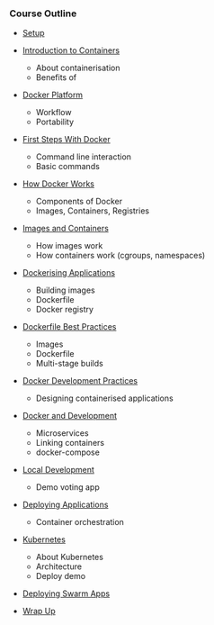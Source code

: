 ### Course Outline

* [Setup](setup.md)
* [Introduction to Containers](introduction-to-containers.md)
   + About containerisation
   + Benefits of
* [Docker Platform](docker-platform.md)
   + Workflow
   + Portability
* [First Steps With Docker](first-steps-with-docker.md)
   + Command line interaction
   + Basic commands



* [How Docker Works](docker-nuts-and-bolts.md)
   + Components of Docker
   + Images, Containers, Registries
* [Images and Containers](images-and-containers.md)
   + How images work
   + How containers work (cgroups, namespaces)



* [Dockerising Applications](dockerising-applications.md)
   + Building images
   + Dockerfile
   + Docker registry
* [Dockerfile Best Practices](best-practices.md)
   + Images
   + Dockerfile
   + Multi-stage builds



* [Docker Development Practices](docker-best-practices.md)
   + Designing containerised applications
* [Docker and Development](docker-and-development.md)
   + Microservices
   + Linking containers
   + docker-compose



* [Local Development](voting-app-local.md)
   + Demo voting app
* [Deploying Applications](orchestration.md)
   + Container orchestration 



* [Kubernetes](kubernetes.md)
   + About Kubernetes
   + Architecture
   + Deploy demo


   
* [Deploying Swarm Apps](deploying-swarm-app.md)
* [Wrap Up](wrap-up.md)

